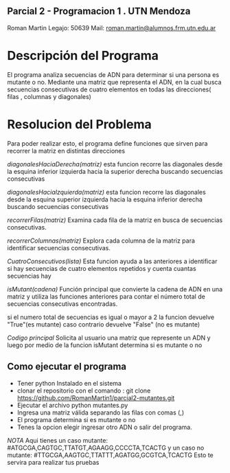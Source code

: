 ## Parcial 2 - Programacion 1 . UTN Mendoza
 Roman Martin 
 Legajo: 50639
 Mail: roman.martin@alumnos.frm.utn.edu.ar 

# Descripción del Programa
El programa analiza secuencias de ADN para determinar si una persona es mutante o no.
Mediante una matriz que representa el ADN, en la cual busca secuencias consecutivas
de cuatro elementos en todas las direcciones( filas , columnas y diagonales)

# Resolucion del Problema 
Para poder realizar esto, el programa define funciones que sirven para recorrer la matriz 
en distintas direcciones 

*diagonalesHaciaDerecha(matriz)* esta funcion recorre las diagonales desde la esquina inferior izquierda 
hacia la superior derecha buscando secuencias consecutivas 

*diagonalesHaciaIzquierda(matriz)* esta funcion recorre las diagonales desde la esquina superior izquierda 
hacia la esquina inferior derecha buscando secuencias consecutivas 

*recorrerFilas(matriz)* Examina cada fila de la matriz en busca de secuencias consecutivas.

*recorrerColumnas(matriz)* Explora cada columna de la matriz para identificar secuencias consecutivas.

*CuatroConsecutivos(lista)* Esta funcion ayuda a las anteriores a identificar si hay secuencias de 
cuatro elementos repetidos y cuenta cuantas secuencias hay 

*isMutant(cadena)* Función principal que convierte la cadena de ADN en una matriz y utiliza las funciones 
anteriores para contar el número total de secuencias consecutivas encontradas.

si el numero total de secuencias es igual o mayor a 2 la funcion devuelve "True"(es mutante)
caso contrario devuelve "False" (no es mutante)

*Codigo principal* Solicita al usuario una matriz que represente un ADN y luego por medio de
la funcion isMutant determina si es mutante o no 

## Como ejecutar el programa 
* Tener python Instalado en el sistema 
* clonar el repositorio con el comando : git clone https://github.com/RomanMartin1/parcial2-mutantes.git
* Ejecutar el archivo python mutantes.py
* Ingresa una matriz válida separando las filas con comas (,)
* El programa determina si es mutante o no 
* Tenes la opcion elegir ingresar otro ADN o salir del programa.

*NOTA* Aqui tienes un caso mutante: #ATGCGA,CAGTGC,TTATGT,AGAAGG,CCCCTA,TCACTG
       y un caso no mutante: #TTGCGA,AAGTGC,TTATTT,AGATGG,GCGTCA,TCACTG
       Esto te servira para realizar tus pruebas 
